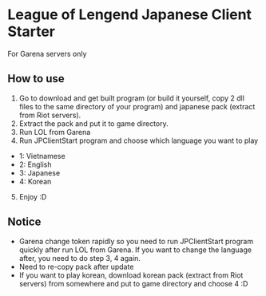 # League of Lengend Japanese Client Starter

For Garena servers only

## How to use
1. Go to download and get built program (or build it yourself, copy 2 dll files to the same directory of your program) and japanese pack (extract from Riot servers).
2. Extract the pack and put it to game directory.
3. Run LOL from Garena
4. Run JPClientStart program and choose which language you want to play
  - 1: Vietnamese
  - 2: English
  - 3: Japanese
  - 4: Korean
5. Enjoy :D

## Notice
- Garena change token rapidly so you need to run JPClientStart program quickly after run LOL from Garena. If you want to change the language after, you need to do step 3, 4 again.
- Need to re-copy pack after update
- If you want to play korean, download korean pack (extract from Riot servers) from somewhere and put to game directory and choose 4 :D
